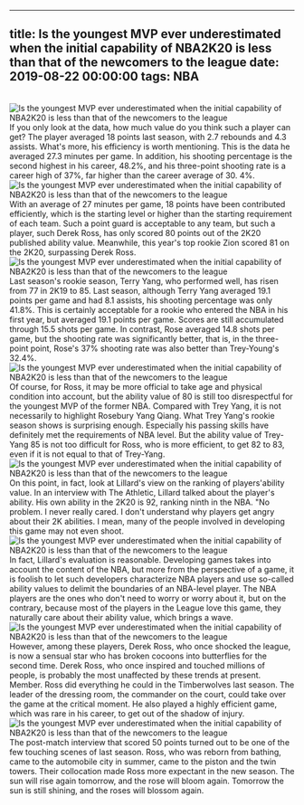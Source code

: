 
---
title: Is the youngest MVP ever underestimated when the initial capability of NBA2K20 is less than that of the newcomers to the league
date: 2019-08-22 00:00:00
tags:  NBA
---
​
![Is the youngest MVP ever underestimated when the initial capability of NBA2K20 is less than that of the newcomers to the league](7a121329c7eb457199159f5d9622baaa.jpg)
​
If you only look at the data, how much value do you think such a player can get?
The player averaged 18 points last season, with 2.7 rebounds and 4.3 assists. What's more, his efficiency is worth mentioning. This is the data he averaged 27.3 minutes per game. In addition, his shooting percentage is the second highest in his career, 48.2%, and his three-point shooting rate is a career high of 37%, far higher than the career average of 30. 4%.
​
![Is the youngest MVP ever underestimated when the initial capability of NBA2K20 is less than that of the newcomers to the league](7b0d5ecf214a4a9e83e26a9829a15c87.jpg)
​
With an average of 27 minutes per game, 18 points have been contributed efficiently, which is the starting level or higher than the starting requirement of each team. Such a point guard is acceptable to any team, but such a player, such Derek Ross, has only scored 80 points out of the 2K20 published ability value.
Meanwhile, this year's top rookie Zion scored 81 on the 2K20, surpassing Derek Ross.
​
![Is the youngest MVP ever underestimated when the initial capability of NBA2K20 is less than that of the newcomers to the league](d4c265722b8046728e2c269c6bf77246.jpg)
​
Last season's rookie season, Terry Yang, who performed well, has risen from 77 in 2K19 to 85. Last season, although Terry Yang averaged 19.1 points per game and had 8.1 assists, his shooting percentage was only 41.8%. This is certainly acceptable for a rookie who entered the NBA in his first year, but averaged 19.1 points per game. Scores are still accumulated through 15.5 shots per game.
In contrast, Rose averaged 14.8 shots per game, but the shooting rate was significantly better, that is, in the three-point point, Rose's 37% shooting rate was also better than Trey-Young's 32.4%. ​
![Is the youngest MVP ever underestimated when the initial capability of NBA2K20 is less than that of the newcomers to the league](5a612f97cea04329a84cf0407c76b3e6.jpg)
​
Of course, for Ross, it may be more official to take age and physical condition into account, but the ability value of 80 is still too disrespectful for the youngest MVP of the former NBA.
Compared with Trey Yang, it is not necessarily to highlight Rosebury Yang Qiang. What Trey Yang's rookie season shows is surprising enough. Especially his passing skills have definitely met the requirements of NBA level.
But the ability value of Trey-Yang 85 is not too difficult for Ross, who is more efficient, to get 82 to 83, even if it is not equal to that of Trey-Yang.
​
![Is the youngest MVP ever underestimated when the initial capability of NBA2K20 is less than that of the newcomers to the league](0d6bdf2ee47548459ba8bffd17a2045f.jpg)
​
On this point, in fact, look at Lillard's view on the ranking of players'ability value.
In an interview with The Athletic, Lillard talked about the player's ability. His own ability in the 2K20 is 92, ranking ninth in the NBA.
"No problem. I never really cared. I don't understand why players get angry about their 2K abilities. I mean, many of the people involved in developing this game may not even shoot.
​
![Is the youngest MVP ever underestimated when the initial capability of NBA2K20 is less than that of the newcomers to the league](5c69507977864f67955218c0eb164679.jpg)
​
In fact, Lillard's evaluation is reasonable. Developing games takes into account the content of the NBA, but more from the perspective of a game, it is foolish to let such developers characterize NBA players and use so-called ability values to delimit the boundaries of an NBA-level player.
The NBA players are the ones who don't need to worry or worry about it, but on the contrary, because most of the players in the League love this game, they naturally care about their ability value, which brings a wave.
​
![Is the youngest MVP ever underestimated when the initial capability of NBA2K20 is less than that of the newcomers to the league](d09a07db5a6944e08b9e92df9dc1518b.jpg)
​
However, among these players, Derek Ross, who once shocked the league, is now a sensual star who has broken cocoons into butterflies for the second time. Derek Ross, who once inspired and touched millions of people, is probably the most unaffected by these trends at present. Member.
Ross did everything he could in the Timberwolves last season. The leader of the dressing room, the commander on the court, could take over the game at the critical moment. He also played a highly efficient game, which was rare in his career, to get out of the shadow of injury.
​
![Is the youngest MVP ever underestimated when the initial capability of NBA2K20 is less than that of the newcomers to the league](0bb84af6f03443a6973e42bb5b8039af.jpg)
​
The post-match interview that scored 50 points turned out to be one of the few touching scenes of last season. Ross, who was reborn from bathing, came to the automobile city in summer, came to the piston and the twin towers. Their collocation made Ross more expectant in the new season.
The sun will rise again tomorrow, and the rose will bloom again.
Tomorrow the sun is still shining, and the roses will blossom again.